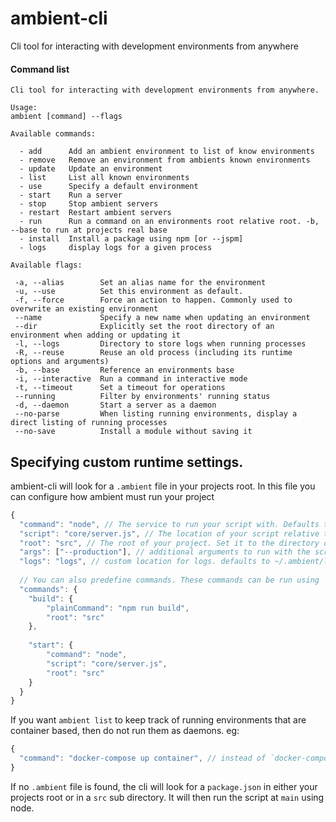 # ambient-cli

Cli tool for interacting with development environments from anywhere

#### Command list

```
Cli tool for interacting with development environments from anywhere.

Usage:
ambient [command] --flags

Available commands:

  - add      Add an ambient environment to list of know environments
  - remove   Remove an environment from ambients known environments
  - update   Update an environment
  - list     List all known environments
  - use      Specify a default environment
  - start    Run a server
  - stop     Stop ambient servers
  - restart  Restart ambient servers
  - run      Run a command on an environments root relative root. -b, --base to run at projects real base
  - install  Install a package using npm [or --jspm]
  - logs     display logs for a given process

Available flags:

 -a, --alias        Set an alias name for the environment
 -u, --use          Set this environment as default.
 -f, --force        Force an action to happen. Commonly used to overwrite an existing environment
 --name             Specify a new name when updating an environment
 --dir              Explicitly set the root directory of an environment when adding or updating it
 -l, --logs         Directory to store logs when running processes
 -R, --reuse        Reuse an old process (including its runtime options and arguments)
 -b, --base         Reference an environments base
 -i, --interactive  Run a command in interactive mode
 -t, --timeout      Set a timeout for operations
 --running          Filter by environments' running status
 -d, --daemon       Start a server as a daemon
 --no-parse         When listing running environments, display a direct listing of running processes
 --no-save          Install a module without saving it
```

## Specifying custom runtime settings.

ambient-cli will look for a `.ambient` file in your projects root. In this file you can configure how ambient must run your project

```javascript
{
  "command": "node", // The service to run your script with. Defaults to node
  "script": "core/server.js", // The location of your script relative to root
  "root": "src", // The root of your project. Set it to the directory of your node_modules if using node.
  "args": ["--production"], // additional arguments to run with the script
  "logs": "logs", // custom location for logs. defaults to ~/.ambient/logs
  
  // You can also predefine commands. These commands can be run using `ambient run build` or `ambient run start`
  "commands": {
    "build": {
        "plainCommand": "npm run build",
        "root": "src"
    },
    
    "start": {
        "command": "node",
        "script": "core/server.js",
        "root": "src"
    }
  }
}
```

If you want `ambient list` to keep track of running environments that are container based, then do not run them as daemons. eg:

```javascript
{
  "command": "docker-compose up container", // instead of `docker-compose up -d container`
}
```

If no `.ambient` file is found, the cli will look for a `package.json` in either your projects root or in a `src` sub directory. It will then run the script at `main` using node.